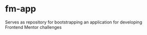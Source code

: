 # fm-app
Serves as repository for bootstrapping an application for developing Frontend Mentor challenges
